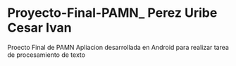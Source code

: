# Proyecto-Final-PAMN_ Perez Uribe Cesar Ivan
Proecto Final de PAMN Apliacion desarrollada en Android para realizar tarea de procesamiento de texto

